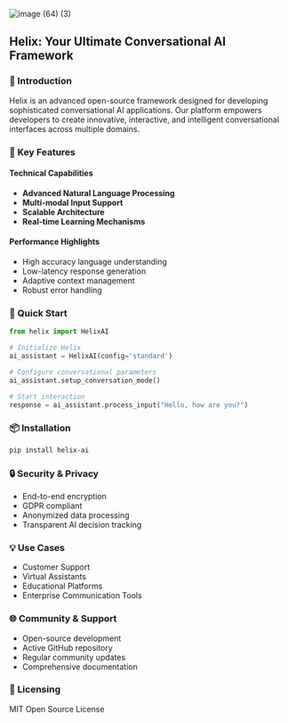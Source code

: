 
![image (64) (3)](https://github.com/user-attachments/assets/f96ba7d2-277d-4fde-8296-99b1b4b8fe5a)

## Helix: Your Ultimate Conversational AI Framework

### 🤖 Introduction

Helix is an advanced open-source framework designed for developing sophisticated conversational AI applications. Our platform empowers developers to create innovative, interactive, and intelligent conversational interfaces across multiple domains.

### 🌟 Key Features

#### Technical Capabilities
- **Advanced Natural Language Processing**
- **Multi-modal Input Support**
- **Scalable Architecture**
- **Real-time Learning Mechanisms**

#### Performance Highlights
- High accuracy language understanding
- Low-latency response generation
- Adaptive context management
- Robust error handling

### 🚀 Quick Start

```python
from helix import HelixAI

# Initialize Helix
ai_assistant = HelixAI(config='standard')

# Configure conversational parameters
ai_assistant.setup_conversation_mode()

# Start interaction
response = ai_assistant.process_input("Hello, how are you?")
```

### 📦 Installation

```bash
pip install helix-ai
```

### 🔒 Security & Privacy

- End-to-end encryption
- GDPR compliant
- Anonymized data processing
- Transparent AI decision tracking

### 💡 Use Cases

- Customer Support
- Virtual Assistants
- Educational Platforms
- Enterprise Communication Tools

### 🌐 Community & Support

- Open-source development
- Active GitHub repository
- Regular community updates
- Comprehensive documentation

### 📃 Licensing

MIT Open Source License

